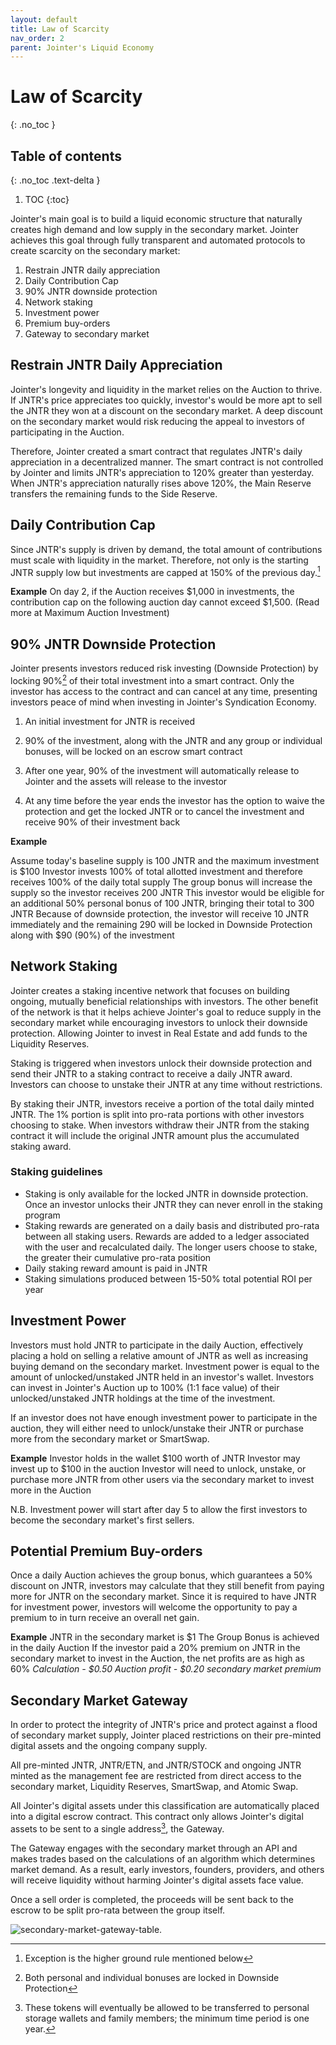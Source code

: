 ```yaml
---
layout: default
title: Law of Scarcity
nav_order: 2
parent: Jointer's Liquid Economy
---
```


# Law of Scarcity
{: .no_toc }

## Table of contents
{: .no_toc .text-delta }

1. TOC
{:toc}

Jointer's main goal is to build a liquid economic structure that naturally creates high demand and low supply in the secondary market. Jointer achieves this goal through fully transparent and automated protocols to create scarcity on the secondary market:

1. Restrain JNTR daily appreciation
2. Daily Contribution Cap
3. 90% JNTR downside protection
4. Network staking
5. Investment power
6. Premium buy-orders
7. Gateway to secondary market

## Restrain JNTR Daily Appreciation

Jointer's longevity and liquidity in the market relies on the Auction to thrive. If JNTR's price appreciates too quickly, investor's would be more apt to sell the JNTR they won at a discount on the secondary market. A deep discount on the secondary market would risk reducing the appeal to investors of participating in the Auction.

Therefore, Jointer created a smart contract that regulates JNTR's daily appreciation in a decentralized manner. The smart contract is not controlled by Jointer and limits JNTR's appreciation to 120% greater than yesterday. When JNTR's appreciation naturally rises above 120%, the Main Reserve transfers the remaining funds to the Side Reserve.

## Daily Contribution Cap

Since JNTR's supply is driven by demand, the total amount of contributions must scale with liquidity in the market. Therefore, not only is the starting JNTR supply low but investments are capped at 150% of the previous day.[^37]

**Example**
On day 2, if the Auction receives $1,000 in investments, the contribution cap on the following auction day cannot exceed $1,500.
(Read more at Maximum Auction Investment)

## 90% JNTR Downside Protection

Jointer presents investors reduced risk investing (Downside Protection) by locking 90%[^38] of their total investment into a smart contract. Only the investor has access to the contract and can cancel at any time, presenting investors peace of mind when investing in Jointer's Syndication Economy.

1. An initial investment for JNTR is received

2. 90% of the investment, along with the JNTR and any group or individual bonuses, will be locked on an escrow smart contract

3. After one year, 90% of the investment will automatically release to Jointer and the assets will release to the investor

4. At any time before the year ends the investor has the option to waive the protection and get the locked JNTR or to cancel the investment and receive 90% of their investment back

**Example**

Assume today's baseline supply is 100 JNTR and the maximum investment is $100
Investor invests 100% of total allotted investment and therefore receives 100% of the daily total supply
The group bonus will increase the supply so the investor receives 200 JNTR
This investor would be eligible for an additional 50% personal bonus of 100 JNTR, bringing their total to 300 JNTR
Because of downside protection, the investor will receive 10 JNTR immediately and the remaining 290 will be locked in Downside Protection along with $90 (90%) of the investment

## Network Staking

Jointer creates a staking incentive network that focuses on building ongoing, mutually beneficial relationships with investors. The other benefit of the network is that it helps achieve Jointer's goal to reduce supply in the secondary market while encouraging investors to unlock their downside protection. Allowing Jointer to invest in Real Estate and add funds to the Liquidity Reserves.

Staking is triggered when investors unlock their downside protection and send their JNTR to a staking contract to receive a daily JNTR award. Investors can choose to unstake their JNTR at any time without restrictions.

By staking their JNTR, investors receive a portion of the total daily minted JNTR. The 1% portion is split into pro-rata portions with other investors choosing to stake. When investors withdraw their JNTR from the staking contract it will include the original JNTR amount plus the accumulated staking award.

### Staking guidelines

- Staking is only available for the locked JNTR in downside protection. Once an investor unlocks their JNTR they can never enroll in the staking program
- Staking rewards are generated on a daily basis and distributed pro-rata between all staking users. Rewards are added to a ledger associated with the user and recalculated daily. The longer users choose to stake, the greater their cumulative pro-rata position
- Daily staking reward amount is paid in JNTR
- Staking simulations produced between 15-50% total potential ROI per year

## Investment Power

Investors must hold JNTR to participate in the daily Auction, effectively placing a hold on selling a relative amount of JNTR as well as increasing buying demand on the secondary market. Investment power is equal to the amount of unlocked/unstaked JNTR held in an investor's wallet.
Investors can invest in Jointer's Auction up to 100% (1:1 face value) of their unlocked/unstaked JNTR holdings at the time of the investment.

If an investor does not have enough investment power to participate in the auction, they will either need to unlock/unstake their JNTR or purchase more from the secondary market or SmartSwap.

**Example**
Investor holds in the wallet $100 worth of JNTR
Investor may invest up to $100 in the auction
Investor will need to unlock, unstake, or purchase more JNTR from other users via the secondary
market to invest more in the Auction

N.B. Investment power will start after day 5 to allow the first investors to become the secondary
market's first sellers.


## Potential Premium Buy-orders

Once a daily Auction achieves the group bonus, which guarantees a 50% discount on JNTR, investors may calculate that they still benefit from paying more for JNTR on the secondary market. Since it is required to have JNTR for investment power, investors will welcome the opportunity to pay a premium to in turn receive an overall net gain.

**Example**
JNTR in the secondary market is $1
The Group Bonus is achieved in the daily Auction
If the investor paid a 20% premium on JNTR in the secondary market to invest in the Auction, the
net profits are as high as 60%
_Calculation - $0.50 Auction profit - $0.20 secondary market premium_

## Secondary Market Gateway

In order to protect the integrity of JNTR's price and protect against a flood of secondary market supply, Jointer placed restrictions on their pre-minted digital assets and the ongoing company supply.

All pre-minted JNTR, JNTR/ETN, and JNTR/STOCK and ongoing JNTR minted as the management fee are restricted from direct access to the secondary market, Liquidity Reserves, SmartSwap, and Atomic Swap.

All Jointer's digital assets under this classification are automatically placed into a digital escrow contract. This contract only allows Jointer's digital assets to be sent to a single address[^39], the Gateway.

The Gateway engages with the secondary market through an API and makes trades based on the calculations of an algorithm which determines market demand. As a result, early investors, founders, providers, and others will receive liquidity without harming Jointer's digital assets face
value.

Once a sell order is completed, the proceeds will be sent back to the escrow to be split pro-rata between the group itself.

![secondary-market-gateway-table.](/assets/images/secondary-market-gateway-table.jpg)

[^37]: Exception is the higher ground rule mentioned below
[^38]: Both personal and individual bonuses are locked in Downside Protection
[^39]: These tokens will eventually be allowed to be transferred to personal storage wallets and family members; the minimum time period is one year.